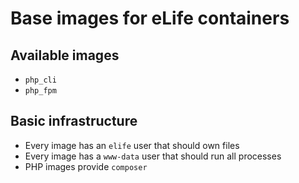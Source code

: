 # Base images for eLife containers

## Available images

- `php_cli`
- `php_fpm`

## Basic infrastructure

- Every image has an `elife` user that should own files
- Every image has a `www-data` user that should run all processes
- PHP images provide `composer`

